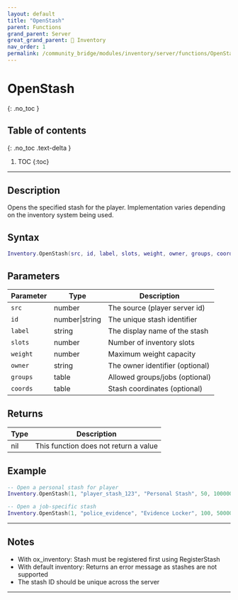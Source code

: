 ```yaml
---
layout: default
title: "OpenStash"
parent: Functions
grand_parent: Server
great_grand_parent: 🎒 Inventory
nav_order: 1
permalink: /community_bridge/modules/inventory/server/functions/OpenStash/
---
```


# OpenStash
{: .no_toc }

## Table of contents
{: .no_toc .text-delta }

1. TOC
{:toc}

---

## Description

Opens the specified stash for the player. Implementation varies depending on the inventory system being used.

## Syntax

```lua
Inventory.OpenStash(src, id, label, slots, weight, owner, groups, coords)
```

## Parameters

| Parameter | Type | Description |
|-----------|------|-------------|
| `src` | number | The source (player server id) |
| `id` | number\|string | The unique stash identifier |
| `label` | string | The display name of the stash |
| `slots` | number | Number of inventory slots |
| `weight` | number | Maximum weight capacity |
| `owner` | string | The owner identifier (optional) |
| `groups` | table | Allowed groups/jobs (optional) |
| `coords` | table | Stash coordinates (optional) |

## Returns

| Type | Description |
|------|-------------|
| nil | This function does not return a value |

## Example

```lua
-- Open a personal stash for player
Inventory.OpenStash(1, "player_stash_123", "Personal Stash", 50, 100000)

-- Open a job-specific stash
Inventory.OpenStash(1, "police_evidence", "Evidence Locker", 100, 500000, nil, {"police"})
```

---

## Notes

- With ox_inventory: Stash must be registered first using RegisterStash
- With default inventory: Returns an error message as stashes are not supported
- The stash ID should be unique across the server

---
